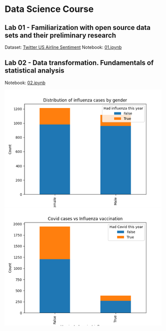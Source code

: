# Data Science Course

## Lab 01 - Familiarization with open source data sets and their preliminary research

Dataset: [Twitter US Airline Sentiment](https://www.kaggle.com/datasets/crowdflower/twitter-airline-sentiment)
Notebook: [01.ipynb](./notebooks/01.ipynb)

## Lab 02 - Data transformation. Fundamentals of statistical analysis

Notebook: [02.ipynb](./notebooks/02.ipynb)

![Distribution of influenza cases by gender](./images/02_influenza_by_gender.png)
![Distribution of Covid cases by influenza vaccination](./images/02_condiv_by_influenza.png)
